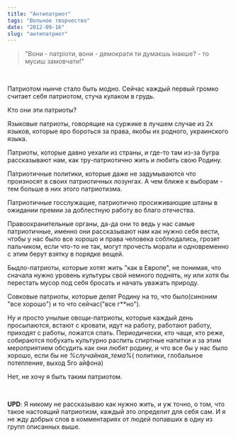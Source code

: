 ```yaml
---
title: "Антипатриот"
tags: "Вольное творчество"
date: "2012-09-16"
slug: "антипатриот"
---
```


> "Вони - патріоти, вони - демократи ти думаєшь інакше? - то мусиш замовчати!"

 

Патриотом нынче стало быть модно. Сейчас каждый первый громко считает себя патриотом, стуча кулаком в грудь.

Кто они эти патриоты?

Языковые патриоты, говорящие на суржике в лучшем случае из 2х языков, которые яро бороться за права, якобы их родного, украинского языка.

Патриоты, которые давно уехали из страны, и где-то там из-за бугра рассказывают нам, как тру-патриотично жить и любить свою Родину.

Патриотичные политики, которые даже не задумываются что произносят в своих патриотичных лозунгах. А чем ближе к выборам - тем больше в них этого патриотизма.

Патриотичные госслужащие, патриотично просиживающие штаны в ожидании премии за доблестную работу во благо отечества.

Правоохранительные органы, да-да они то ведь у нас самые патриотичные, именно они рассказывают нам как нужно себя вести, чтобы у нас было все хорошо и права человека соблюдались, грозят пальчиком, если что-то не так, могут прочесть морали и одновременно с этим берут взятку в порядке вещей.

Быдло-патриоты, которые хотят жить "как в Европе", не понимая, что сначала нужно уровень культуры свой немного поднять, ну или хотя бы перестать мусор под себя бросать и начать уважать природу.

Совковые патриоты, которые делят Родину на то, что было(синоним "все хорошо") и то что сейчас("все г\*\*но").

Ну и просто унылые овощи-патриоты, которые каждый день просыпаются, встают с кровати, идут на работу, работают работу, приходят с работы, ложатся спать. Периодически, кто чаще, кто реже, собираются побухать культурно распить спиртные напитки и за этим мероприятием обсудить как они любят родину, и что все бы у нас было хорошо, если бы не _%случайная_тема%_( политики, глобальное потепление, выход 5го айфона)

Нет, не хочу я быть таким патриотом.

 

**UPD**: Я никому не рассказываю как нужно жить, и уж точно, о том, что такое настоящий патриотизм, каждый это определит для себя сам. И я не жду добрых слов в комментариях от людей попавших в одну из групп описанных выше.
